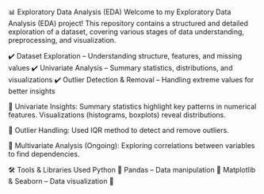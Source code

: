 📊 Exploratory Data Analysis (EDA)
Welcome to my Exploratory Data Analysis (EDA) project! This repository contains a structured and detailed exploration of a dataset, covering various stages of data understanding, preprocessing, and visualization.

✔️ Dataset Exploration – Understanding structure, features, and missing values
✔️ Univariate Analysis – Summary statistics, distributions, and visualizations
✔️ Outlier Detection & Removal – Handling extreme values for better insights

📍 Univariate Insights:
  Summary statistics highlight key patterns in numerical features.
  Visualizations (histograms, boxplots) reveal distributions.
  
📍 Outlier Handling:
  Used IQR method to detect and remove outliers.
  
📍 Multivariate Analysis (Ongoing):
  Exploring correlations between variables to find dependencies.

🛠️ Tools & Libraries Used 
    Python 🐍
    Pandas – Data manipulation 🐼
    Matplotlib & Seaborn – Data visualization 📅
